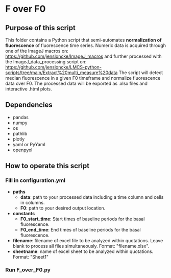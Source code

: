 # F over F0

## Purpose of this script
This folder contains a Python script that semi-automates **normalization of fluorescence** of fluorescence time series. Numeric data is acquired through one of the ImageJ macros on: https://github.com/jensloncke/ImageJ_macros and further processed with the ImageJ_data_processing script on: https://github.com/jensloncke/LMCS-python-scripts/tree/main/Extract%20multi_measure%20data
The script will detect median fluorescence in a given F0 timeframe and normalize fluorescence data over F0. The processed data will be exported as .xlsx files and interactive .html plots.

## Dependencies 
* pandas
* numpy
* os
* pathlib
* plotly
* yaml or PyYaml
* openpyxl

## How to operate this script

### Fill in configuration.yml

* **paths**
	* **data**: path to your processed data including a time column and cells in columns.
	* **F0**: path to your desired output location.
* **constants**
  * **F0_start_time**: Start times of baseline periods for the basal fluorescence.
  * **F0_end_time**: End times of baseline periods for the basal fluorescence.
* **filename**: filename of excel file to be analyzed within quotations. Leave blank to process all files simultaneously. Format: "filename.xlsx".
* **sheetname**: name of excel sheet to be analyzed within quotations. Format: "Sheet1"

### Run F_over_F0.py
